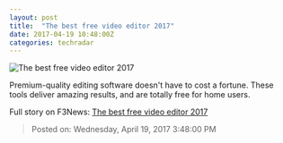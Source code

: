 ```yaml
---
layout: post
title:  "The best free video editor 2017"
date: 2017-04-19 10:48:00Z
categories: techradar
---
```


![The best free video editor 2017](http://cdn.mos.cms.futurecdn.net/6TkJ4wDUPxgJZr2xrrygNi-1200-80.jpg)

Premium-quality editing software doesn't have to cost a fortune. These tools deliver amazing results, and are totally free for home users.


Full story on F3News: [The best free video editor 2017](http://www.f3nws.com/n/JsZFmD)

> Posted on: Wednesday, April 19, 2017 3:48:00 PM
